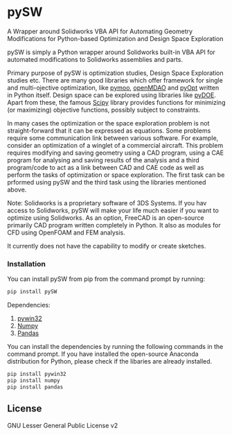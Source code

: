 # pySW
A Wrapper around Solidworks VBA API for Automating Geometry Modifications for Python-based Optimization and Design Space Exploration

pySW is simply a Python wrapper around Solidworks built-in VBA API for automated modifications to Solidworks assemblies and parts.

Primary purpose of pySW is optimization studies, Design Space Exploration studies etc. There are many good libraries which offer framework for single and multi-ojective optimization, like [pymoo](https://pymoo.org/index.html), [openMDAO](https://openmdao.org/) and [pyOpt](http://www.pyopt.org/) written in Python itself. Design space can be explored using libraries like [pyDOE](https://pythonhosted.org/pyDOE/index.html). Apart from these, the famous [Scipy](https://docs.scipy.org/doc/scipy/reference/optimize.html) library provides functions for minimizing (or maximizing) objective functions, possibly subject to constraints.

In many cases the optimization or the space exploration problem is not straight-forward that it can be expressed as equations. Some problems require some communication link between various software. For example, consider an optimization of a winglet of a commercial aircraft. This problem requires modifying and saving geometry using a CAD program, using a CAE program for analysing and saving results of the analysis and a third program/code to act as a link between CAD and CAE code as well as perform the tasks of optimization or space exploration. The first task can be prformed using pySW and the third task using the libraries mentioned above.

Note: Solidworks is a proprietary software of 3DS Systems. If you hav access to Solidworks, pySW will make your life much easier if you want to optimize using Solidworks.
As an option, FreeCAD is an open-source primarily CAD program written completely in Python. It also as modules for CFD using OpenFOAM and FEM analysis.

It currently does not have the capability to modify or create sketches. 


### Installation

You can install pySW from pip from the command prompt by running:

```sh
pip install pySW
```

Dependencies:
1. [pywin32](https://pypi.org/project/pywin32/)
2. [Numpy](https://numpy.org/)
3. [Pandas](https://pandas.pydata.org/)

You can install the dependencies by running the following commands in the command prompt. If you have installed the open-source Anaconda distribution for Python, please check if the libaries are already installed.
```sh
pip install pywin32
pip install numpy
pip install pandas
```

License
----

GNU Lesser General Public License v2


[//]: # (These are reference links used in the body of this note and get stripped out when the markdown processor does its job. There is no need to format nicely because it shouldn't be seen. Thanks SO - http://stackoverflow.com/questions/4823468/store-comments-in-markdown-syntax)


   [dill]: <https://github.com/joemccann/dillinger>
   [pymoo]: <https://pymoo.org/index.html>
   [openMDAO]: <https://openmdao.org/>
   [pyOpt]: <http://www.pyopt.org/>
   [pyDOE]: <https://pythonhosted.org/pyDOE/index.html>
   [Scipy]: <https://docs.scipy.org/doc/scipy/reference/optimize.html>
   [pywin32]: <https://pypi.org/project/pywin32/>
   [Numpy]: <https://numpy.org/>
   [pandas]: <https://pandas.pydata.org/>
